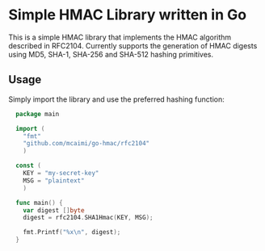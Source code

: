 # Simple HMAC Library written in Go

This is a simple HMAC library that implements the HMAC algorithm described in RFC2104.
Currently supports the generation of HMAC digests using MD5, SHA-1, SHA-256 and SHA-512 hashing primitives.

## Usage

Simply import the library and use the preferred hashing function:

```Go
  package main

  import (
    "fmt"
    "github.com/mcaimi/go-hmac/rfc2104"
    )

  const (
    KEY = "my-secret-key"
    MSG = "plaintext"
    )

  func main() {
    var digest []byte
    digest = rfc2104.SHA1Hmac(KEY, MSG);

    fmt.Printf("%x\n", digest);
  }
```
